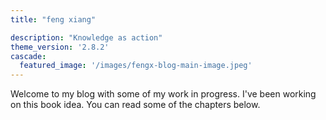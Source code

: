 ```yaml
---
title: "feng xiang"

description: "Knowledge as action"
theme_version: '2.8.2'
cascade:
  featured_image: '/images/fengx-blog-main-image.jpeg'
---
```

Welcome to my blog with some of my work in progress. I've been working on this book idea. You can read some of the chapters below.
